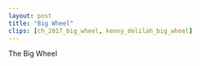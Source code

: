 ```yaml
---
layout: post
title: "Big Wheel"
clips: [ch_2017_big_wheel, kenny_delilah_big_wheel]
---
```



The Big Wheel

